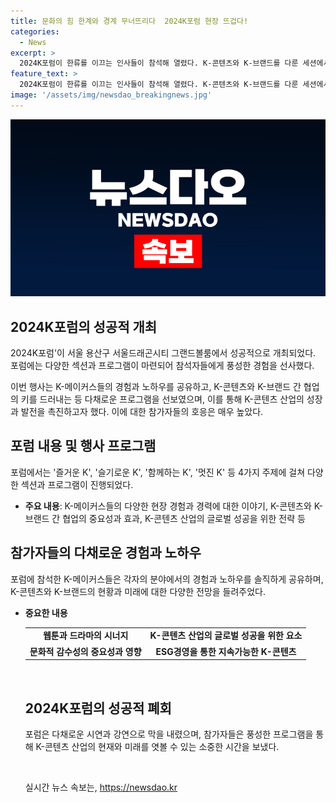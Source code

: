 ```yaml
---
title: 문화의 힘 한계와 경계 무너뜨리다  2024K포럼 현장 뜨겁다!
categories:
  - News
excerpt: >
  2024K포럼이 한류를 이끄는 인사들이 참석해 열렸다. K-콘텐츠와 K-브랜드를 다룬 세션에서는 뛰어난 이야기가 소개되었는데, 웹툰 작가이자 드라마 작가인 강풀부터 푸드 콘텐츠 연출가인 이우형 PD와 같은 다양한 이야기들이 공유되었다. 이와 함께 K-메이커스들이 현장에서 느낀 경험과 노하우도 소개되었다. 클릭하고 싶은 흥미진진한 K-콘텐츠와 K-브랜드 창출의 비결이 여기에 있다!
feature_text: >
  2024K포럼이 한류를 이끄는 인사들이 참석해 열렸다. K-콘텐츠와 K-브랜드를 다룬 세션에서는 뛰어난 이야기가 소개되었는데, 웹툰 작가이자 드라마 작가인 강풀부터 푸드 콘텐츠 연출가인 이우형 PD와 같은 다양한 이야기들이 공유되었다. 이와 함께 K-메이커스들이 현장에서 느낀 경험과 노하우도 소개되었다. 클릭하고 싶은 흥미진진한 K-콘텐츠와 K-브랜드 창출의 비결이 여기에 있다!
image: '/assets/img/newsdao_breakingnews.jpg'
---
```


<p><img src="/assets/img/newsdao_breakingnews.jpg" alt="firstkoreanews 속보" /></p>

<h2 data-ke-size="size26">2024K포럼의 성공적 개최</h2>

<p>2024K포럼'이 서울 용산구 서울드래곤시티 그랜드볼룸에서 성공적으로 개최되었다. 포럼에는 다양한 섹션과 프로그램이 마련되어 참석자들에게 풍성한 경험을 선사했다.</p>

<p data-ke-size="size16">이번 행사는 K-메이커스들의 경험과 노하우를 공유하고, K-콘텐츠와 K-브랜드 간 협업의 키를 드러내는 등 다채로운 프로그램을 선보였으며, 이를 통해 K-콘텐츠 산업의 성장과 발전을 촉진하고자 했다. 이에 대한 참가자들의 호응은 매우 높았다.</p>

<h2 data-ke-size="size26">포럼 내용 및 행사 프로그램</h2>

<p>포럼에서는 '즐거운 K', '슬기로운 K', '함께하는 K', '멋진 K' 등 4가지 주제에 걸쳐 다양한 섹션과 프로그램이 진행되었다.</p>

<ul>
<li><b>주요 내용</b>: K-메이커스들의 다양한 현장 경험과 경력에 대한 이야기, K-콘텐츠와 K-브랜드 간 협업의 중요성과 효과, K-콘텐츠 산업의 글로벌 성공을 위한 전략 등</li>
</ul>

<h2 data-ke-size="size26">참가자들의 다채로운 경험과 노하우</h2>

<p>포럼에 참석한 K-메이커스들은 각자의 분야에서의 경험과 노하우를 솔직하게 공유하며, K-콘텐츠와 K-브랜드의 현황과 미래에 대한 다양한 전망을 들려주었다.</p>

<p><ul>
<li><b>중요한 내용</li></b></p>

<table>
<tr>
<td style="text-align: center; height: 17px;"><b>웹툰과 드라마의 시너지</b></td>
<td style="text-align: center; height: 17px;"><b>K-콘텐츠 산업의 글로벌 성공을 위한 요소</b></td>
</tr>
<tr>
<td style="text-align: center; height: 17px;"><b>문화적 감수성의 중요성과 영향</b></td>
<td style="text-align: center; height: 17px;"><b>ESG경영을 통한 지속가능한 K-콘텐츠</b></td>
</tr>
</table>

<p data-ke-size="size16">&nbsp;</p>

<h2 data-ke-size="size26">2024K포럼의 성공적 폐회</h2>

<p>포럼은 다채로운 시연과 강연으로 막을 내렸으며, 참가자들은 풍성한 프로그램을 통해 K-콘텐츠 산업의 현재와 미래를 엿볼 수 있는 소중한 시간을 보냈다.</p>

<p data-ke-size="size16">&nbsp;</p>
실시간 뉴스 속보는, <a href="https://newsdao.kr" rel="dofollow">https://newsdao.kr</a>


